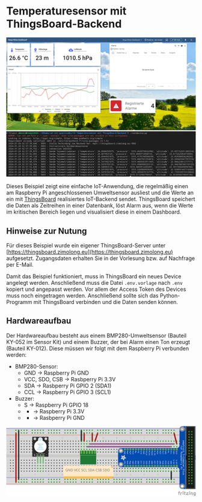 Temperaturesensor mit ThingsBoard-Backend
=========================================

![Screenshot vom ThingsBoard-Dashboard](screenshot-dashboard.png)
![Screenshot vom Raspberry Pi](screenshot-raspi.png)

Dieses Beispiel zeigt eine einfache IoT-Anwendung, die regelmäßig einen am Raspberry Pi
angeschlossenen Umweltsensor ausliest und die Werte an ein mit [ThingsBoard](https://thingsboard.io)
realisiertes IoT-Backend sendet. ThingsBoard speichert die Daten als Zeitreihen in einer
Datenbank, löst Alarm aus, wenn die Werte im kritischen Bereich liegen und visualisiert
diese in einem Dashboard.

Hinweise zur Nutung
-------------------

Für dieses Beispiel wurde ein eigener ThingsBoard-Server unter [https://thingsboard.zimolong.eu](https://thingsboard.zimolong.eu)
aufgesetzt. Zugangsdaten erhalten Sie in der Vorlesung bzw. auf Nachfrage per E-Mail.

Damit das Beispiel funktioniert, muss in ThingsBoard ein neues Device angelegt werden.
Anschließend muss die Datei `.env.vorlage` nach `.env` kopiert und angepasst werden.
Vor allem der Access Token des Devices muss noch eingetragen werden. Anschließend sollte
sich das Python-Programm mit ThingsBoard verbinden und die Daten senden können.

Hardwareaufbau
--------------

Der Hardwareaufbau besteht aus einem BMP280-Umweltsensor (Bauteil KY-052 im Sensor Kit)
und einem Buzzer, der bei Alarm einen Ton erzeugt (Bauteil KY-012). Diese müssen wir folgt
mit dem Raspberry Pi verbunden werden:

 * BMP280-Sensor:
    * GND → Raspberry Pi GND
    * VCC, SDO, CSB → Rasbperry Pi 3.3V
    * SDA → Rasbperry Pi GPIO 2 (SDA1)
    * CCL → Raspberry Pi GPIO 3 (SCL1)
 * Buzzer:
    * S → Raspberry Pi GPIO 18
    * + → Raspberry Pi 3.3V
    * - → Rasbperry Pi GND

![Hardwareaufbau](Hardware/hardwareaufbau_bb.png)
